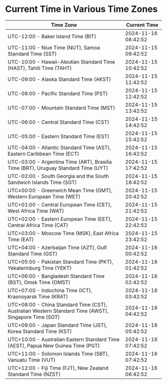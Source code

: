 # Current Time in Various Time Zones

| Time Zone | Current Time |
|-----------|--------------|
| UTC-12:00 - Baker Island Time (BIT) | 2024-11-16 08:42:52 |
| UTC-11:00 - Niue Time (NUT), Samoa Standard Time (SST) | 2024-11-15 09:42:52 |
| UTC-10:00 - Hawaii-Aleutian Standard Time (HAST), Tahiti Time (TAHT) | 2024-11-15 10:42:52 |
| UTC-09:00 - Alaska Standard Time (AKST) | 2024-11-15 11:42:52 |
| UTC-08:00 - Pacific Standard Time (PST) | 2024-11-15 12:42:52 |
| UTC-07:00 - Mountain Standard Time (MST) | 2024-11-15 13:42:52 |
| UTC-06:00 - Central Standard Time (CST) | 2024-11-15 14:42:52 |
| UTC-05:00 - Eastern Standard Time (EST) | 2024-11-15 15:42:52 |
| UTC-04:00 - Atlantic Standard Time (AST), Eastern Caribbean Time (ECT) | 2024-11-15 16:42:52 |
| UTC-03:00 - Argentina Time (ART), Brasília Time (BRT), Uruguay Standard Time (UYT) | 2024-11-15 17:42:52 |
| UTC-02:00 - South Georgia and the South Sandwich Islands Time (SGT) | 2024-11-15 18:42:52 |
| UTC±00:00 - Greenwich Mean Time (GMT), Western European Time (WET) | 2024-11-15 20:42:52 |
| UTC+01:00 - Central European Time (CET), West Africa Time (WAT) | 2024-11-15 21:42:52 |
| UTC+02:00 - Eastern European Time (EET), Central Africa Time (CAT) | 2024-11-15 22:42:52 |
| UTC+03:00 - Moscow Time (MSK), East Africa Time (EAT) | 2024-11-15 23:42:52 |
| UTC+04:00 - Azerbaijan Time (AZT), Gulf Standard Time (GST) | 2024-11-16 00:42:52 |
| UTC+05:00 - Pakistan Standard Time (PKT), Yekaterinburg Time (YEKT) | 2024-11-16 01:42:52 |
| UTC+06:00 - Bangladesh Standard Time (BST), Omsk Time (OMST) | 2024-11-16 02:42:52 |
| UTC+07:00 - Indochina Time (ICT), Krasnoyarsk Time (KRAT) | 2024-11-16 03:42:52 |
| UTC+08:00 - China Standard Time (CST), Australian Western Standard Time (AWST), Singapore Time (SGT) | 2024-11-16 04:42:52 |
| UTC+09:00 - Japan Standard Time (JST), Korea Standard Time (KST) | 2024-11-16 05:42:52 |
| UTC+10:00 - Australian Eastern Standard Time (AEST), Papua New Guinea Time (PGT) | 2024-11-16 07:42:52 |
| UTC+11:00 - Solomon Islands Time (SBT), Vanuatu Time (VUT) | 2024-11-16 07:42:52 |
| UTC+12:00 - Fiji Time (FJT), New Zealand Standard Time (NZST) | 2024-11-16 08:42:52 |
